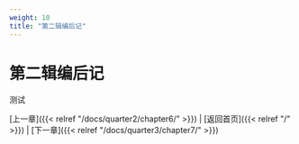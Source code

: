 ```yaml
---
weight: 10
title: "第二辑编后记"
---
```


# 第二辑编后记

测试

[上一章]({{< relref "/docs/quarter2/chapter6/" >}}) | [返回首页]({{< relref "/" >}}) | [下一章]({{< relref "/docs/quarter3/chapter7/" >}})